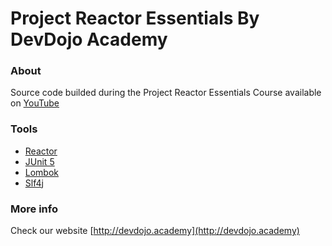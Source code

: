 # Project Reactor Essentials By DevDojo Academy

### About

Source code builded during the Project Reactor Essentials Course available on [YouTube](https://www.youtube.com/playlist?list=PL0Un1HNdB4jFCsHsQg2HOfO03XfECuMiw)

### Tools

* [Reactor](https://projectreactor.io/docs/core/release/reference/)
* [JUnit 5](https://junit.org/junit5/)
* [Lombok](https://projectlombok.org/)
* [Slf4j](http://www.slf4j.org/)

### More info

Check our website [http://devdojo.academy](http://devdojo.academy)